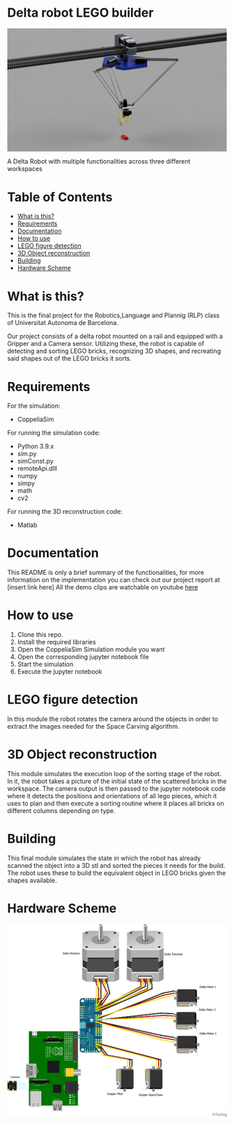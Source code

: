 # Delta robot LEGO builder
<img src="https://github.com/1462731/Delta-robot-LEGO-builder/blob/main/Models/High%20Res%20Model/Renders/RenderHome.png?raw=true" align="center" width="600" alt="header pic"/>

A Delta Robot with multiple functionalities across three different workspaces

# Table of Contents
  * [What is this?](#what-is-this)
  * [Requirements](#requirements)
  * [Documentation](#documentation)
  * [How to use](#how-to-use)
  * [LEGO figure detection](#LEGO-figure-detection)
  * [3D Object reconstruction](#3d-object-reconstruction)
  * [Building](#building)
  * [Hardware Scheme](#Hardware-scheme)


# What is this?

This is the final project for the Robotics,Language and Plannig (RLP) class of Universitat Autonoma de Barcelona.

Our project consists of a delta robot mounted on a rail and equipped with a Gripper and a Camera sensor. Utilizing these, the robot is capable of detecting and sorting LEGO bricks, recognizing 3D shapes, and recreating said shapes out of the LEGO bricks it sorts.



# Requirements
For the simulation:
- CoppeliaSim

For running the simulation code:
- Python 3.9.x
- sim.py
- simConst.py
- remoteApi.dlll
- numpy
- simpy
- math
- cv2

For running the 3D reconstruction code:
- Matlab

# Documentation

This README is only a brief summary of the functionalities, for more information on the implementation you can check out our project report at [insert link here]
All the demo clips are watchable on youtube [here](https://www.youtube.com/watch?v=3omnnSd8MN4)

# How to use

1. Clone this repo.
2. Install the required libraries
3. Open the CoppeliaSim Simulation module you want
4. Open the corresponding jupyter notebook file
5. Start the simulation
6. Execute the jupyter notebook

# LEGO figure detection
In this module the robot rotates the camera around the objects in order to extract the images needed for the Space Carving algorithm.

# 3D Object reconstruction
This module simulates the execution loop of the sorting stage of the robot. In it, the robot takes a picture of the initial state of the scattered bricks in the workspace. The camera output is then passed to the jupyter notebook code where it detects the positions and orientations of all lego pieces, which it uses to plan and then execute a sorting routine where it places all bricks on different columns depending on type. 

# Building

This final module simulates the state in which the robot has already scanned the object into a 3D stl and sorted the pieces it needs for the build. The robot uses these to build the equivalent object in LEGO bricks given the shapes available.

# Hardware Scheme
<img src="https://github.com/1462731/Delta-robot-LEGO-builder/blob/main/HardwareSchematics/LEGObuilderHardware.png" align="center" width="600" alt="header pic"/>


